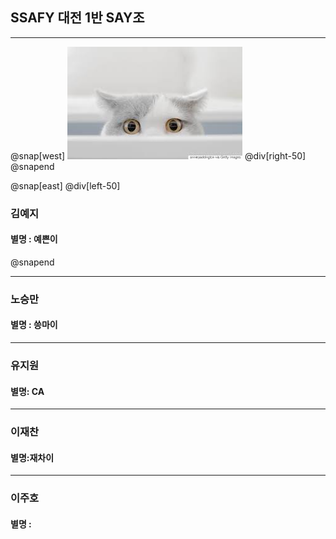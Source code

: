 
## SSAFY 대전 1반 SAY조
---
@snap[west]
![cat](./img/cat.jpg)
@div[right-50] 
@snapend

@snap[east]
@div[left-50]
### 김예지

#### 별명 : 예쁜이
@snapend


---

### 노승만

#### 별명 : 씅마이

---

### 유지원

#### 별명: CA

---

### 이재찬

#### 별명:재차이

---

### 이주호

#### 별명 : 


